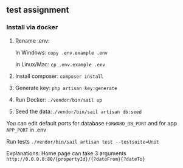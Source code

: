 ## test assignment

### Install via docker
1. Rename .env:

    In Windows: `copy .env.example .env`
    
    In Linux/Mac: `cp .env.example .env`

2. Install composer: `composer install`
3. Generate key: `php artisan key:generate`
4. Run Docker: `./vendor/bin/sail up`
5. Seed the data:`./vendor/bin/sail artisan db:seed`

You can edit default ports for database `FORWARD_DB_PORT` and for app `APP_PORT` in .env

Run tests
`./vendor/bin/sail artisan test --testsuite=Unit`

Explanations:
Home page can take 3 arguments
    `http://0.0.0.0:80/{propertyId}/{?dateFrom}{?dateTo}`
